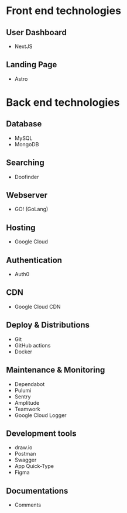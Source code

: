# Front end technologies

## User Dashboard
- NextJS

## Landing Page
- Astro

# Back end technologies

## Database
- MySQL
- MongoDB

## Searching
- Doofinder

## Webserver
- GO! (GoLang)

## Hosting
- Google Cloud

## Authentication
- Auth0

## CDN
- Google Cloud CDN

## Deploy & Distributions
- Git
- GitHub actions
- Docker

## Maintenance & Monitoring
- Dependabot
- Pulumi
- Sentry
- Amplitude
- Teamwork
- Google Cloud Logger

## Development tools
- draw.io
- Postman
- Swagger
- App Quick-Type
- Figma

## Documentations
- Comments
